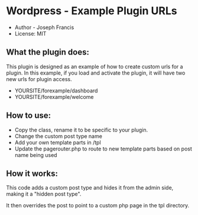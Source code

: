 # Wordpress - Example Plugin URLs

* Author - Joseph Francis
* License: MIT

## What the plugin does:
This plugin is designed as an example of how to create custom urls
for a plugin.  In this example, if you load and activate the plugin, 
it will have two new urls for plugin access.

- YOURSITE/forexample/dashboard
- YOURSITE/forexample/welcome

## How to use:
- Copy the class, rename it to be specific to your plugin.  
- Change the custom post type name
- Add your own template parts in /tpl
- Update the pagerouter.php to route to new template parts based on post name being used

## How it works:
This code adds a custom post type and hides it from the admin side, 
making it a "hidden post type". 

It then overrides the post to point to a custom php page in the tpl directory. 
